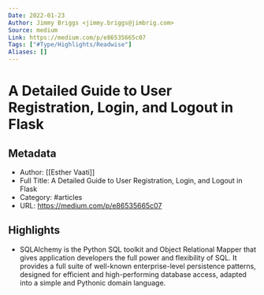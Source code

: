 ```yaml
---
Date: 2022-01-23
Author: Jimmy Briggs <jimmy.briggs@jimbrig.com>
Source: medium
Link: https://medium.com/p/e86535665c07
Tags: ["#Type/Highlights/Readwise"]
Aliases: []
---
```

# A Detailed Guide to User Registration, Login, and Logout in Flask

## Metadata
- Author: [[Esther Vaati]]
- Full Title: A Detailed Guide to User Registration, Login, and Logout in Flask
- Category: #articles
- URL: https://medium.com/p/e86535665c07

## Highlights
- SQLAlchemy is the Python SQL toolkit and Object Relational Mapper that gives application developers the full power and flexibility of SQL. It provides a full suite of well-known enterprise-level persistence patterns, designed for efficient and high-performing database access, adapted into a simple and Pythonic domain language.
